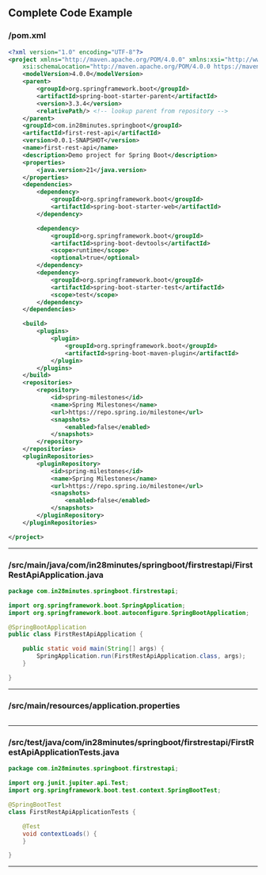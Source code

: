<!---
Current Directory : /Users/rangakaranam/Ranga/git/00.courses/spring-boot-master-class/05.Spring-Boot-Advanced-V2
-->

## Complete Code Example


### /pom.xml

```xml
<?xml version="1.0" encoding="UTF-8"?>
<project xmlns="http://maven.apache.org/POM/4.0.0" xmlns:xsi="http://www.w3.org/2001/XMLSchema-instance"
	xsi:schemaLocation="http://maven.apache.org/POM/4.0.0 https://maven.apache.org/xsd/maven-4.0.0.xsd">
	<modelVersion>4.0.0</modelVersion>
	<parent>
		<groupId>org.springframework.boot</groupId>
		<artifactId>spring-boot-starter-parent</artifactId>
		<version>3.3.4</version>
		<relativePath/> <!-- lookup parent from repository -->
	</parent>
	<groupId>com.in28minutes.springboot</groupId>
	<artifactId>first-rest-api</artifactId>
	<version>0.0.1-SNAPSHOT</version>
	<name>first-rest-api</name>
	<description>Demo project for Spring Boot</description>
	<properties>
		<java.version>21</java.version>
	</properties>
	<dependencies>
		<dependency>
			<groupId>org.springframework.boot</groupId>
			<artifactId>spring-boot-starter-web</artifactId>
		</dependency>

		<dependency>
			<groupId>org.springframework.boot</groupId>
			<artifactId>spring-boot-devtools</artifactId>
			<scope>runtime</scope>
			<optional>true</optional>
		</dependency>
		<dependency>
			<groupId>org.springframework.boot</groupId>
			<artifactId>spring-boot-starter-test</artifactId>
			<scope>test</scope>
		</dependency>
	</dependencies>

	<build>
		<plugins>
			<plugin>
				<groupId>org.springframework.boot</groupId>
				<artifactId>spring-boot-maven-plugin</artifactId>
			</plugin>
		</plugins>
	</build>
	<repositories>
		<repository>
			<id>spring-milestones</id>
			<name>Spring Milestones</name>
			<url>https://repo.spring.io/milestone</url>
			<snapshots>
				<enabled>false</enabled>
			</snapshots>
		</repository>
	</repositories>
	<pluginRepositories>
		<pluginRepository>
			<id>spring-milestones</id>
			<name>Spring Milestones</name>
			<url>https://repo.spring.io/milestone</url>
			<snapshots>
				<enabled>false</enabled>
			</snapshots>
		</pluginRepository>
	</pluginRepositories>

</project>
```
---

### /src/main/java/com/in28minutes/springboot/firstrestapi/FirstRestApiApplication.java

```java
package com.in28minutes.springboot.firstrestapi;

import org.springframework.boot.SpringApplication;
import org.springframework.boot.autoconfigure.SpringBootApplication;

@SpringBootApplication
public class FirstRestApiApplication {

	public static void main(String[] args) {
		SpringApplication.run(FirstRestApiApplication.class, args);
	}

}
```
---

### /src/main/resources/application.properties

```properties

```
---

### /src/test/java/com/in28minutes/springboot/firstrestapi/FirstRestApiApplicationTests.java

```java
package com.in28minutes.springboot.firstrestapi;

import org.junit.jupiter.api.Test;
import org.springframework.boot.test.context.SpringBootTest;

@SpringBootTest
class FirstRestApiApplicationTests {

	@Test
	void contextLoads() {
	}

}
```
---
